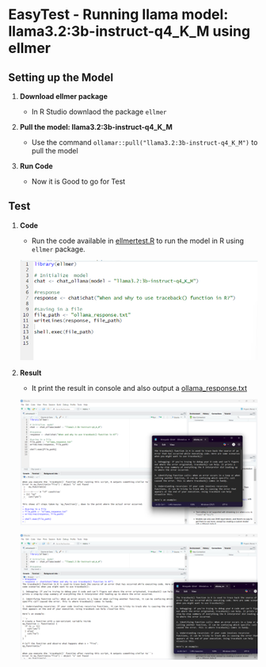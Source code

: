 # EasyTest - Running llama model: llama3.2:3b-instruct-q4_K_M using ellmer

## Setting up the Model

1. **Download ellmer package**
    - In R Studio downlaod the package `ellmer`

2. **Pull the model: llama3.2:3b-instruct-q4_K_M**
    - Use the command `ollamar::pull("llama3.2:3b-instruct-q4_K_M")` to pull the model
3. **Run Code** 
    - Now it is Good to go for Test

## Test

1. **Code**
    - Run the code available in [ellmertest.R](/Medium/ellmertest.R) to run the model in R using `ellmer` package.

    ![alt text](image/image1.png)

2. **Result**
    - It print the result in console and also output a [ollama_response.txt](/Medium/ollama_response.txt)
    
    ![alt text](<image/image2.png>)

    ![alt text](<image/image3.png>)